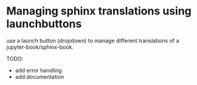 # Managing sphinx translations using launchbuttons

use a launch button (dropdown) to manage different translations of a jupyter-book/sphinx-book.



TODO: 
 - add error handling
 - add documentation
